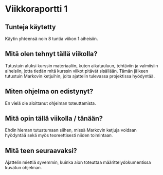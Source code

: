 # Viikkoraportti 1

## Tunteja käytetty
Käytin yhteensä noin 8 tuntia viikon 1 aiheisiin.

## Mitä olen tehnyt tällä viikolla?
Tutustuin aluksi kurssin materiaaliin, kuten aikatauluun, tehtäviin ja valmiisiin aiheisiin, jotta tiedän mitä kurssin viikot pitävät sisällään. Tämän jälkeen tutustuin Markovin ketjuihin, joita ajattelin tulevassa projektissa hyödyntää.

## Miten ohjelma on edistynyt?
En vielä ole aloittanut ohjelman toteuttamista.

## Mitä opin tällä viikolla / tänään?
Ehdin hieman tutustumaan siihen, missä Markovin ketjuja voidaan hyödyntää sekä myös teoreettisesti niiden toimintaan.

## Mitä teen seuraavaksi?
Ajattelin miettiä syvemmin, kuinka aion toteuttaa määrittelydokumentissa kuvatun ohjelman.